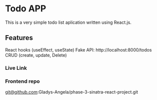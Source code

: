 # Todo APP
This is a very simple todo list aplication written using React.js.

## Features

React hooks (useEffect, useState)
Fake API: http://localhost:8000/todos
CRUD (create, update, Delete)
### Live Link


### Frontend repo

git@github.com:Gladys-Angela/phase-3-sinatra-react-project.git


